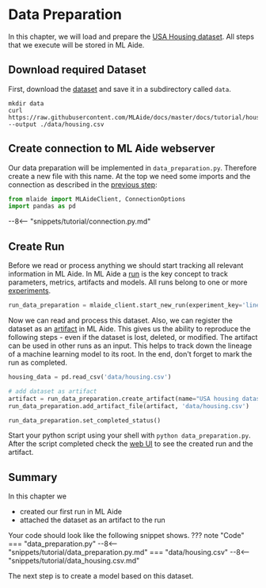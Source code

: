 # Data Preparation

In this chapter, we will load and prepare the 
[USA Housing dataset](https://www.kaggle.com/vedavyasv/usa-housing). All steps that we execute
will be stored in ML Aide.

## Download required Dataset

First, download the [dataset](https://raw.githubusercontent.com/MLAide/docs/master/docs/tutorial/housing.csv)
and save it in a subdirectory called `data`.
```
mkdir data
curl https://raw.githubusercontent.com/MLAide/docs/master/docs/tutorial/housing.csv --output ./data/housing.csv
```

## Create connection to ML Aide webserver
Our data preparation will be implemented in `data_preparation.py`. Therefore create a new file with this name.
At the top we need some imports and the connection as described in the [previous step](create-connection.md):
```python
from mlaide import MLAideClient, ConnectionOptions
import pandas as pd
```
--8<-- "snippets/tutorial/connection.py.md"

## Create Run
Before we read or process anything we should start tracking all relevant information in ML Aide. 
In ML Aide a [run](../essentials/runs.md) is the key concept to track parameters, metrics, artifacts 
and models. All runs belong to one or more [experiments](../essentials/experiments.md).

```python
run_data_preparation = mlaide_client.start_new_run(experiment_key='linear-regression', run_name='data preparation')
```

Now we can read and process this dataset. Also, we can register the dataset as an [artifact](../essentials/artifacts.md) 
in ML Aide. This gives us the ability to reproduce the following steps - even if the dataset is lost, deleted, or modified.
The artifact can be used in other runs as an input. This helps to track down the lineage of a machine learning model to its
root. In the end, don't forget to mark the run as completed.

```python
housing_data = pd.read_csv('data/housing.csv')

# add dataset as artifact
artifact = run_data_preparation.create_artifact(name="USA housing dataset", artifact_type="dataset", metadata={})
run_data_preparation.add_artifact_file(artifact, 'data/housing.csv')

run_data_preparation.set_completed_status()
```

Start your python script using your shell with `python data_preparation.py`. After the script completed check the 
[web UI](http://localhost:8880/projects/usa-housing/runs) to see the created run and the artifact.

## Summary
In this chapter we 

- created our first run in ML Aide
- attached the dataset as an artifact to the run

Your code should look like the following snippet shows.
??? note "Code"
    === "data_preparation.py"
        --8<-- "snippets/tutorial/data_preparation.py.md"
    === "data/housing.csv"
        --8<-- "snippets/tutorial/data_housing.csv.md"

The next step is to create a model based on this dataset.
